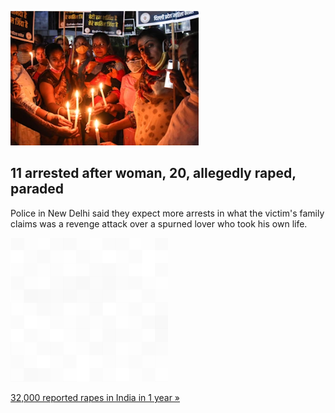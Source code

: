 
![11 arrested after woman, 20, allegedly raped, paraded](./20220129235834.png)
## 11 arrested after woman, 20, allegedly raped, paraded

Police in New Delhi said they expect more arrests in what the victim's family claims was a revenge attack over a spurned lover who took his own life.

![pic](../square_bg.png)

[32,000 reported rapes in India in 1 year »](https://www.yahoo.com/news/woman-allegedly-gang-raped-tortured-165057738.html)
